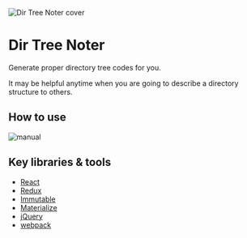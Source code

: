 ![Dir Tree Noter cover](http://kenanpengyou.github.io/assets/used-images/projects/dir-tree-noter/dir_tree_noter_cover.png)

# Dir Tree Noter
Generate proper directory tree codes for you. 

It may be helpful anytime when you are going to describe a directory structure to others.

## How to use

![manual](https://raw.githubusercontent.com/kenanpengyou/dir-tree-noter/master/intro/manual.png)

## Key libraries & tools

* [React](https://facebook.github.io/react/)
* [Redux](http://redux.js.org/)
* [Immutable](http://facebook.github.io/immutable-js/)
* [Materialize](http://materializecss.com/)
* [jQuery](https://jquery.com/)
* [webpack](http://webpack.github.io/)

